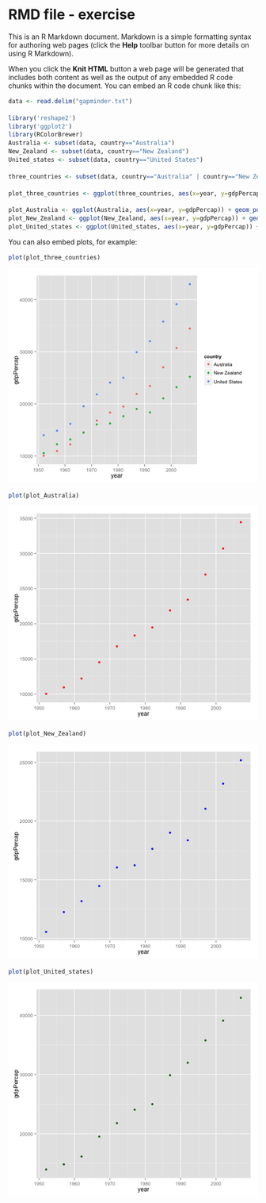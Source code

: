 RMD file - exercise
========================================================

This is an R Markdown document. Markdown is a simple formatting syntax for authoring web pages (click the **Help** toolbar button for more details on using R Markdown).

When you click the **Knit HTML** button a web page will be generated that includes both content as well as the output of any embedded R code chunks within the document. You can embed an R code chunk like this:


```r
data <- read.delim("gapminder.txt")

library('reshape2')
library('ggplot2')
library(RColorBrewer)
Australia <- subset(data, country=="Australia")
New_Zealand <- subset(data, country=="New Zealand")
United_states <- subset(data, country=="United States")

three_countries <- subset(data, country=="Australia" | country=="New Zealand" | country=="United States")

plot_three_countries <- ggplot(three_countries, aes(x=year, y=gdpPercap, colour=country)) + geom_point(size=2) + scale_fill_brewer(palette='Set1')  
  
plot_Australia <- ggplot(Australia, aes(x=year, y=gdpPercap)) + geom_point(size=2, colour = "red")
plot_New_Zealand <- ggplot(New_Zealand, aes(x=year, y=gdpPercap)) + geom_point(size=2, colour = "blue")
plot_United_states <- ggplot(United_states, aes(x=year, y=gdpPercap)) + geom_point(size=2, colour = "dark green")
```

You can also embed plots, for example:


```r
plot(plot_three_countries)
```

![plot of chunk unnamed-chunk-2](figure/unnamed-chunk-21.png) 

```r
plot(plot_Australia)
```

![plot of chunk unnamed-chunk-2](figure/unnamed-chunk-22.png) 

```r
plot(plot_New_Zealand)
```

![plot of chunk unnamed-chunk-2](figure/unnamed-chunk-23.png) 

```r
plot(plot_United_states)
```

![plot of chunk unnamed-chunk-2](figure/unnamed-chunk-24.png) 

